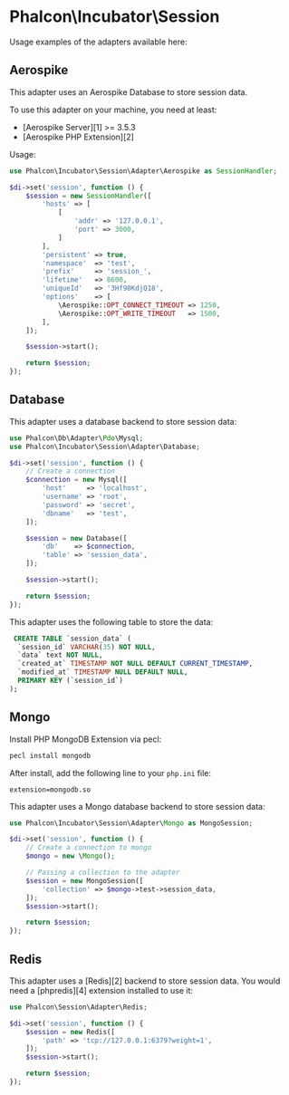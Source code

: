 # Phalcon\Incubator\Session

Usage examples of the adapters available here:

## Aerospike

This adapter uses an Aerospike Database to store session data.

To use this adapter on your machine, you need at least:

- [Aerospike Server][1] >= 3.5.3
- [Aerospike PHP Extension][2]

Usage:

```php
use Phalcon\Incubator\Session\Adapter\Aerospike as SessionHandler;

$di->set('session', function () {
    $session = new SessionHandler([
        'hosts' => [
            [
                'addr' => '127.0.0.1',
                'port' => 3000,
            ]
        ],
        'persistent' => true,
        'namespace'  => 'test',
        'prefix'     => 'session_',
        'lifetime'   => 8600,
        'uniqueId'   => '3Hf90KdjQ18',
        'options'    => [
            \Aerospike::OPT_CONNECT_TIMEOUT => 1250,
            \Aerospike::OPT_WRITE_TIMEOUT   => 1500,
        ],
    ]);

    $session->start();

    return $session;
});
```


## Database

This adapter uses a database backend to store session data:

```php
use Phalcon\Db\Adapter\Pdo\Mysql;
use Phalcon\Incubator\Session\Adapter\Database;

$di->set('session', function () {
    // Create a connection
    $connection = new Mysql([
        'host'     => 'localhost',
        'username' => 'root',
        'password' => 'secret',
        'dbname'   => 'test',
    ]);

    $session = new Database([
        'db'    => $connection,
        'table' => 'session_data',
    ]);

    $session->start();

    return $session;
});

```

This adapter uses the following table to store the data:

```sql
 CREATE TABLE `session_data` (
  `session_id` VARCHAR(35) NOT NULL,
  `data` text NOT NULL,
  `created_at` TIMESTAMP NOT NULL DEFAULT CURRENT_TIMESTAMP,
  `modified_at` TIMESTAMP NULL DEFAULT NULL,
  PRIMARY KEY (`session_id`)
);
```

## Mongo

Install PHP MongoDB Extension via pecl:

```bash
pecl install mongodb
```

After install, add the following line to your `php.ini` file:

```
extension=mongodb.so
```

This adapter uses a Mongo database backend to store session data:

```php
use Phalcon\Incubator\Session\Adapter\Mongo as MongoSession;

$di->set('session', function () {
    // Create a connection to mongo
    $mongo = new \Mongo();

    // Passing a collection to the adapter
    $session = new MongoSession([
        'collection' => $mongo->test->session_data,
    ]);
    $session->start();

    return $session;
});
```

## Redis

This adapter uses a [Redis][2] backend to store session data.
You would need a [phpredis][4] extension installed to use it:

```php
use Phalcon\Session\Adapter\Redis;

$di->set('session', function () {
    $session = new Redis([
        'path' => 'tcp://127.0.0.1:6379?weight=1',
    ]);
    $session->start();

    return $session;
});
```
